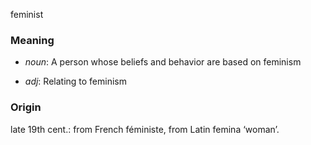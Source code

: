 feminist
### Meaning
+ _noun_: A person whose beliefs and behavior are based on feminism

+ _adj_: Relating to feminism

### Origin

late 19th cent.: from French féministe, from Latin femina ‘woman’.
